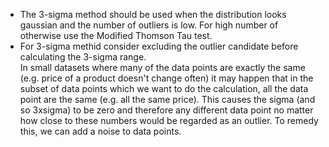 - The 3-sigma method should be used when the distribution looks gaussian and the number of outliers is low. For high number of otherwise use the Modified Thomson Tau test.
- For 3-sigma methid consider excluding the outlier candidate before calculating the 3-sigma range.  
In small datasets where many of the data points are exactly the same (e.g. price of a product doesn't change often) 
it may happen that in the subset of data points which we want to do the calculation, all the data point are the same (e.g. all the same price). 
This causes the sigma (and so 3xsigma) to be zero and therefore any different data point no matter how close to these numbers would be regarded as an outlier.
To remedy this, we can add a noise to data points.
